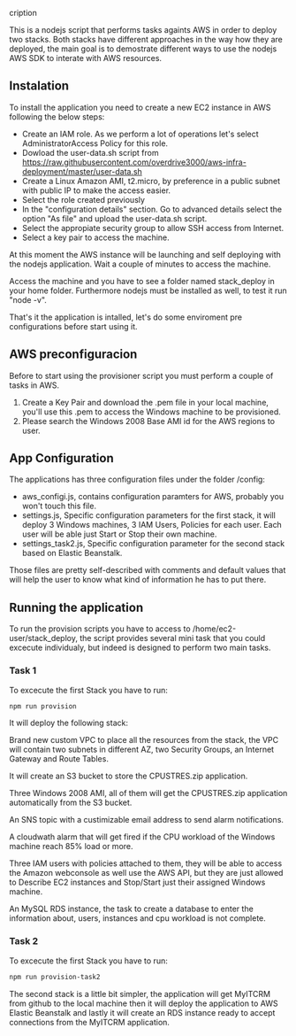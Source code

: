 cription

This is a nodejs script that performs tasks againts AWS in order to deploy two stacks. Both stacks have different approaches in the way how they are deployed, the main goal is to demostrate different ways to use the nodejs AWS SDK to interate with AWS resources.

## Instalation

To install the application you need to create a new EC2 instance in AWS following the below steps:

* Create an IAM role. As we perform a lot of operations let's select AdministratorAccess Policy for this role.
* Dowload the user-data.sh script from https://raw.githubusercontent.com/overdrive3000/aws-infra-deployment/master/user-data.sh
* Create a Linux Amazon AMI, t2.micro, by preference in a public subnet with public IP to make the access easier.
* Select the role created previously
* In the "configuration details" section. Go to advanced details select the option "As file" and upload the user-data.sh script.
* Select the appropiate security group to allow SSH access from Internet.
* Select a key pair to access the machine.

At this moment the AWS instance will be launching and self deploying with the nodejs application. Wait a couple of minutes to access the machine.

Access the machine and you have to see a folder named stack_deploy in your home folder. Furthermore nodejs must be installed as well, to test it run "node -v".

That's it the application is intalled, let's do some enviroment pre configurations before start using it.

## AWS preconfiguracion

Before to start using the provisioner script you must perform a couple of tasks in AWS.

1. Create a Key Pair and download the .pem file in your local machine, you'll use this .pem to access the Windows machine to be provisioned.
2. Please search the Windows 2008 Base AMI id for the AWS regions to user.

## App Configuration

The applications has three configuration files under the folder /config:

* aws_configi.js, contains configuration paramters for AWS, probably you won't touch this file.
* settings.js, Specific configuration parameters for the first stack, it will deploy 3 Windows machines, 3 IAM Users, Policies for each user. Each user will be able just Start or Stop their own machine.
* settings_task2.js, Specific configuration parameter for the second stack based on Elastic Beanstalk.

Those files are pretty self-described with comments and default values that will help the user to know what kind of information he has to put there.

## Running the application

To run the provision scripts you have to access to /home/ec2-user/stack_deploy, the script provides several mini task that you could excecute individualy, but indeed is designed to perform two main tasks.

### Task 1

To excecute the first Stack you have to run: 

```bash
npm run provision
```
It will deploy the following stack:

Brand new custom VPC to place all the resources from the stack, the VPC will contain two subnets in different AZ, two Security Groups, an Internet Gateway and Route Tables.

It will create an S3 bucket to store the CPUSTRES.zip application.

Three Windows 2008 AMI, all of them will get the CPUSTRES.zip application automatically from the S3 bucket.

An SNS topic with a custimizable email address to send alarm notifications.

A cloudwath alarm that will get fired if the CPU workload of the Windows machine reach 85% load or more.

Three IAM users with policies attached to them, they will be able to access the Amazon webconsole as well use the AWS API, but they are just allowed to Describe EC2 instances and Stop/Start just their assigned Windows machine.

An MySQL RDS instance, the task to create a database to enter the information about, users, instances and cpu workload is not complete.

### Task 2

To excecute the first Stack you have to run: 

```bash
npm run provision-task2
```

The second stack is a little bit simpler, the application will get MyITCRM from github to the local machine then it will deploy the application to AWS Elastic Beanstalk and lastly it will create an RDS instance ready to accept connections from the MyITCRM application.


